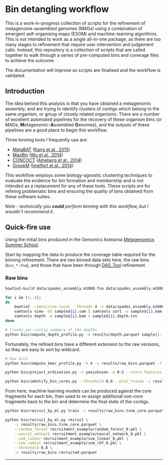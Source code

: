 # Bin detangling workflow

This is a work-in-progress collection of scripts for the refinement of metagenome-assembled genomes (MAGs) using a combination of emergent self-organising maps (ESOM) and machine-learning algorithms. This is not intended to work as a single all-in-one package, as there are too many stages to refinement that require user intervention and judgement calls. Instead, this repository is a collection of scripts that are called together to walk through a series of pre-computed bins and coverage files to achieve the outcome.

The documentation will improve as scripts are finalised and the workflow is validated.

## Introduction

The idea behind this analysis is that you have obtained a metagenomic assembly, and are trying to identify clusters of contigs which belong to the same organism, or group of closely related organisms. There are a number of excellent automated pipelines for the recovery of these organism bins (or MAGs; **M**etagenomic-**A**ssembled **G**enomes), and the outputs of these pipelines are a good place to begin this workflow.

Three binning tools I frequently use are:

* [MetaBAT](https://bitbucket.org/berkeleylab/metabat) ([Kang et al., 2015](https://peerj.com/articles/1165/))
* [MaxBin](https://sourceforge.net/projects/maxbin/) ([Wu et al., 2014](https://microbiomejournal.biomedcentral.com/articles/10.1186/2049-2618-2-26))
* [CONCOCT](https://github.com/BinPro/CONCOCT) ([Alneberg et al., 2014](https://www.ncbi.nlm.nih.gov/pubmed/25218180))
* [GroopM](https://github.com/Ecogenomics/GroopM) ([Imelfort et al., 2014](https://www.ncbi.nlm.nih.gov/pmc/articles/PMC4183954/))

This workflow employs some biology-agnostic clustering techniques to evaluate the evidence for bin formation and membership and is not intended as a replacement for any of these tools. These scripts are for refining problematic bins and ensuring the quality of bins obtained from these software suites.

*Note - technically you **could** perform binning with this workflow, but I wouldn't recommend it.*

## Quick-fire use

Using the initial bins produced in the Genomics Aotearoa [Metagenomics Summer School](https://genomicsaotearoa.github.io/metagenomics_summer_school/).

Start by mapping the data to produce the coverage table required for the binning refinement. There are two binned data sets here, the raw bins (`bin_*.fna`), and those that have been through [DAS_Tool](https://github.com/cmks/DAS_Tool) refinement.

### Raw bins

```bash
bowtie2-build data/spades_assembly.m1000.fna data/spades_assembly.m1000

for i in {1..4};
do
    bowtie2 --sensitive-local --threads 4 -x data/spades_assembly.m1000 -1 data/sample${i}_R1.fastq.gz -2 data/sample${i}_R2.fastq.gz > sample${i}.sam
    samtools view -bS sample${i}.sam | samtools sort -o sample${i}.bam
    samtools depth -a sample${i}.bam > sample${i}.depth.txt
done

# Create per-contig summary of the depths
python bin/compute_depth_profile.py -o results/depth.parquet sample{1..4}.depth.txt
```

Fortunately, the refined bins have a different extension to the raw versions, so they are easy to sort by wildcard.

```bash
# Raw bins
python bin/compute_kmer_profile.py -k 4 -o results/raw_bins.parquet -f results/raw_bins.fna -t 4 data/bin_*.fna

python bin/project_ordination.py -n yeojohnson -w 0.5 --store_features results/raw_bins.matrix.tsv -k results/raw_bins.parquet -c results/depth.parquet -o results/raw_bins.tsne.parquet

python bin/identify_bin_cores.py --threshold 0.8 --plot_traces -i results/raw_bins.tsne.parquet -o results/raw_bins.tsne_core.parquet
```

From here, machine learning models can be produced against the core fragments for each bin, then used to re-assign additional non-core fragments back to the bin and determine the final state of the contigs.

```bash
python bin/recruit_by_ml.py train -i results/raw_bins.tsne_core.parquet -o recruitment_example/ --neural_network --random_forest --svm_linear --svm_radial

python bin/recruit_by_ml.py recruit \
    -i results/raw_bins.tsne_core.parquet \
    --random_forest recruitment_example/random_forest_0.pkl \
    --neural_network recruitment_example/neural_network_0.pkl \
    --svm_linear recruitment_example/svm_linear_0.pkl \
    --svm_radial recruitment_example/svm_rbf_0.pkl \
    --threshold 0.8 \
    -o results/raw_bins.recruited.parquet
```

---
